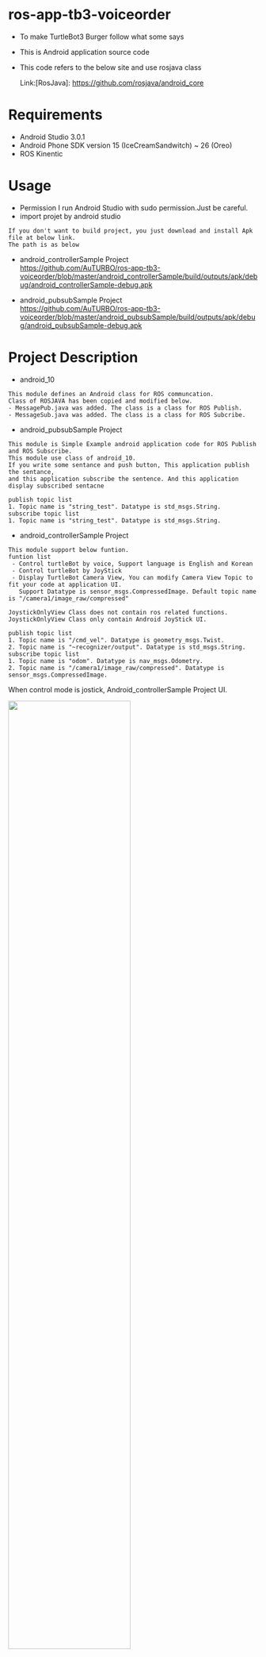 # ros-app-tb3-voiceorder
* To make TurtleBot3 Burger follow what some says
* This is Android application source code 
* This code refers to the below site and use rosjava class 

  Link:[RosJava]: https://github.com/rosjava/android_core

# Requirements

* Android Studio 3.0.1
* Android Phone SDK version 15 (IceCreamSandwitch)  ~ 26 (Oreo)
* ROS Kinentic

# Usage

 * Permission
I run Android Studio with sudo permission.Just be careful.
 * import projet by android studio 
```
If you don't want to build project, you just download and install Apk file at below link. 
The path is as below
```
 * android_controllerSample Project<br />
    https://github.com/AuTURBO/ros-app-tb3-voiceorder/blob/master/android_controllerSample/build/outputs/apk/debug/android_controllerSample-debug.apk

 * android_pubsubSample Project<br />
  https://github.com/AuTURBO/ros-app-tb3-voiceorder/blob/master/android_pubsubSample/build/outputs/apk/debug/android_pubsubSample-debug.apk


# Project Description

* android_10
``` 
This module defines an Android class for ROS communcation.
Class of ROSJAVA has been copied and modified below. 
- MessagePub.java was added. The class is a class for ROS Publish.
- MessageSub.java was added. The class is a class for ROS Subcribe.
```
* android_pubsubSample Project
```
This module is Simple Example android application code for ROS Publish and ROS Subscribe. 
This module use class of android_10.
If you write some sentance and push button, This application publish the sentance, 
and this application subscribe the sentence. And this application display subscribed sentacne 

publish topic list
1. Topic name is "string_test". Datatype is std_msgs.String.
subscribe topic list 
1. Topic name is "string_test". Datatype is std_msgs.String. 
```
* android_controllerSample Project
```
This module support below funtion. 
funtion list
 - Control turtleBot by voice, Support language is English and Korean
 - Control turtleBot by JoyStick
 - Display TurtleBot Camera View, You can modify Camera View Topic to fit your code at application UI.
   Support Datatype is sensor_msgs.CompressedImage. Default topic name is "/camera1/image_raw/compressed"

JoystickOnlyView Class does not contain ros related functions. 
JoystickOnlyView Class only contain Android JoyStick UI.

publish topic list
1. Topic name is "/cmd_vel". Datatype is geometry_msgs.Twist.
2. Topic name is "~recognizer/output". Datatype is std_msgs.String.
subscribe topic list 
1. Topic name is "odom". Datatype is nav_msgs.Odometry.
2. Topic name is "/camera1/image_raw/compressed". Datatype is sensor_msgs.CompressedImage.
```

 When control mode is jostick, Android_controllerSample Project UI.

<img src="/picture/Screenshot_2018-02-04-11-54-11.png" width="70%" height="70%">

 When control mode is voice, Android_controllerSample Project UI.

<img src="/picture/Screenshot_2018-02-04-11-54-22.png" width="70%" height="70%">
